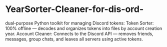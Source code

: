 # YearSorter-Cleaner-for-dis-ord-
 dual-purpose Python toolkit for managing Discord tokens:  Token Sorter: 100% offline — decodes and organizes tokens into files by account creation year.  Account Cleaner: Connects to the Discord API — removes friends, messages, group chats, and leaves all servers using active tokens.
